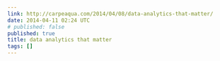 ```yaml
---
link: http://carpeaqua.com/2014/04/08/data-analytics-that-matter/
date: 2014-04-11 02:24 UTC
# published: false
published: true
title: data analytics that matter
tags: []
---
```



